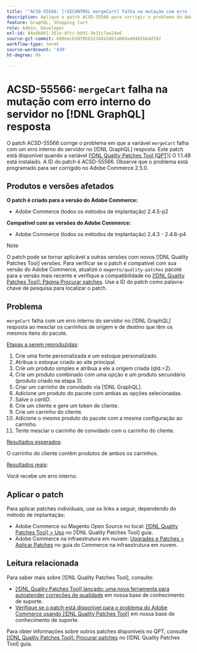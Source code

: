 ```yaml
---
title: '"ACSD-55566: [!UICONTROL mergeCart] falha na mutação com erro interno do servidor no [!DNL GraphQL] response'''
description: Aplique o patch ACSD-55566 para corrigir o problema do Adobe Commerce em que a mutação "mergeCart" falha com um erro interno do servidor no [!DNL GraphQL] resposta ao mesclar os carrinhos de origem e de destino que têm os mesmos itens do pacote.
feature: GraphQL, Shopping Cart
role: Admin, Developer
exl-id: 84a9b861-351e-4fcc-bb91-3e31c7ae24e6
source-git-commit: 6b8eecb3df0bb32344a5861a604a40402bb4d392
workflow-type: tm+mt
source-wordcount: '429'
ht-degree: 0%

---
```


# ACSD-55566: `mergeCart` falha na mutação com erro interno do servidor no [!DNL GraphQL] resposta

O patch ACSD-55566 corrige o problema em que a variável `mergeCart` falha com um erro interno do servidor no [!DNL GraphQL] resposta. Este patch está disponível quando a variável [[!DNL Quality Patches Tool (QPT)]](/help/announcements/adobe-commerce-announcements/magento-quality-patches-released-new-tool-to-self-serve-quality-patches.md) O 1.1.48 está instalado. A ID do patch é ACSD-55566. Observe que o problema está programado para ser corrigido no Adobe Commerce 2.5.0.

## Produtos e versões afetados

**O patch é criado para a versão do Adobe Commerce:**

* Adobe Commerce (todos os métodos de implantação) 2.4.5-p2

**Compatível com as versões do Adobe Commerce:**

* Adobe Commerce (todos os métodos de implantação) 2.4.3 - 2.4.6-p4

>[!NOTE]
>
>O patch pode se tornar aplicável a outras versões com novos [!DNL Quality Patches Tool] versões. Para verificar se o patch é compatível com sua versão do Adobe Commerce, atualize o `magento/quality-patches` pacote para a versão mais recente e verifique a compatibilidade no [[!DNL Quality Patches Tool]: Página Procurar patches](https://experienceleague.adobe.com/tools/commerce-quality-patches/index.html). Use a ID do patch como palavra-chave de pesquisa para localizar o patch.

## Problema

`mergeCart` falha com um erro interno do servidor no [!DNL GraphQL] resposta ao mesclar os carrinhos de origem e de destino que têm os mesmos itens do pacote.

<u>Etapas a serem reproduzidas</u>:

1. Crie uma fonte personalizada e um estoque personalizado.
1. Atribua o estoque criado ao site principal.
1. Crie um produto simples e atribua a ele a origem criada (qtd.=2).
1. Crie um produto combinado com uma opção e um produto secundário (produto criado na etapa 3).
1. Criar um carrinho de convidado via [!DNL GraphQL].
1. Adicione um produto do pacote com ambas as opções selecionadas.
1. Salve o *cartID*.
1. Crie um cliente e gere um token de cliente.
1. Crie um carrinho do cliente.
1. Adicione o mesmo produto do pacote com a mesma configuração ao carrinho.
1. Tente mesclar o carrinho de convidado com o carrinho do cliente.

<u>Resultados esperados</u>:

O carrinho do cliente contém produtos de ambos os carrinhos.

<u>Resultados reais</u>:

Você recebe um erro interno.

## Aplicar o patch

Para aplicar patches individuais, use os links a seguir, dependendo do método de implantação:

* Adobe Commerce ou Magento Open Source no local: [[!DNL Quality Patches Tool] > Uso](https://experienceleague.adobe.com/docs/commerce-operations/tools/quality-patches-tool/usage.html) no [!DNL Quality Patches Tool] guia.
* Adobe Commerce na infraestrutura em nuvem: [Upgrades e Patches > Aplicar Patches](https://experienceleague.adobe.com/docs/commerce-cloud-service/user-guide/develop/upgrade/apply-patches.html) no guia do Commerce na infraestrutura em nuvem.

## Leitura relacionada

Para saber mais sobre [!DNL Quality Patches Tool], consulte:

* [[!DNL Quality Patches Tool] lançado: uma nova ferramenta para autoatender correções de qualidade](/help/announcements/adobe-commerce-announcements/magento-quality-patches-released-new-tool-to-self-serve-quality-patches.md) em nossa base de conhecimento de suporte.
* [Verifique se o patch está disponível para o problema do Adobe Commerce usando [!DNL Quality Patches Tool]](/help/support-tools/patches-available-in-qpt-tool/check-patch-for-magento-issue-with-magento-quality-patches.md) em nossa base de conhecimento de suporte.

Para obter informações sobre outros patches disponíveis no QPT, consulte [[!DNL Quality Patches Tool]: Procurar patches](https://experienceleague.adobe.com/tools/commerce-quality-patches/index.html) no [!DNL Quality Patches Tool] guia.
